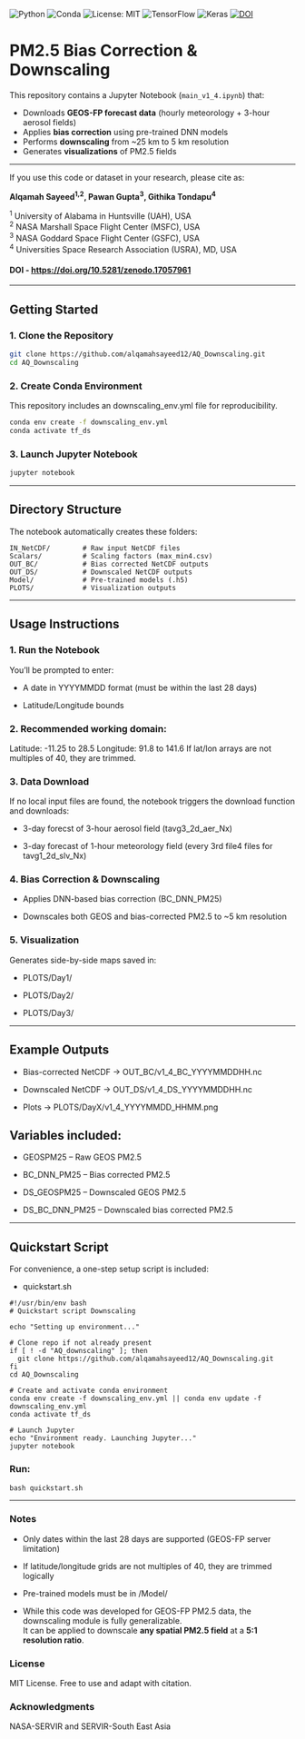 ![Python](https://img.shields.io/badge/python-3.11-blue.svg)
![Conda](https://img.shields.io/badge/conda-environment-green.svg)
![License: MIT](https://img.shields.io/badge/License-MIT-yellow.svg)
![TensorFlow](https://img.shields.io/badge/TensorFlow-2.x-orange.svg)
![Keras](https://img.shields.io/badge/Keras-3.x-red.svg)
[![DOI](https://zenodo.org/badge/1050509195.svg)](https://doi.org/10.5281/zenodo.17057961)

# PM2.5 Bias Correction & Downscaling

This repository contains a Jupyter Notebook (`main_v1_4.ipynb`) that:
- Downloads **GEOS-FP forecast data** (hourly meteorology + 3-hour aerosol fields)
- Applies **bias correction** using pre-trained DNN models
- Performs **downscaling** from ~25 km to 5 km resolution
- Generates **visualizations** of PM2.5 fields

---
If you use this code or dataset in your research, please cite as:  

**Alqamah Sayeed<sup>1,2</sup>, Pawan Gupta<sup>3</sup>, Githika Tondapu<sup>4</sup>**  

<sup>1</sup> University of Alabama in Huntsville (UAH), USA  
<sup>2</sup> NASA Marshall Space Flight Center (MSFC), USA  
<sup>3</sup> NASA Goddard Space Flight Center (GSFC), USA  
<sup>4</sup> Universities Space Research Association (USRA), MD, USA  

#### DOI - https://doi.org/10.5281/zenodo.17057961


---

## Getting Started

### 1. Clone the Repository
```` bash 
git clone https://github.com/alqamahsayeed12/AQ_Downscaling.git
cd AQ_Downscaling
````

### 2. Create Conda Environment

This repository includes an downscaling_env.yml file for reproducibility.

```` bash 
conda env create -f downscaling_env.yml
conda activate tf_ds

````
### 3. Launch Jupyter Notebook
```` bash
jupyter notebook
````
---

## Directory Structure

The notebook automatically creates these folders:
````
IN_NetCDF/        # Raw input NetCDF files
Scalars/          # Scaling factors (max_min4.csv)
OUT_BC/           # Bias corrected NetCDF outputs
OUT_DS/           # Downscaled NetCDF outputs
Model/            # Pre-trained models (.h5)
PLOTS/            # Visualization outputs
````
---

## Usage Instructions

### 1. Run the Notebook
You’ll be prompted to enter:

- A date in YYYYMMDD format (must be within the last 28 days)

- Latitude/Longitude bounds

### 2. Recommended working domain:

Latitude: -11.25 to 28.5
Longitude: 91.8 to 141.6
If lat/lon arrays are not multiples of 40, they are trimmed.

### 3. Data Download
If no local input files are found, the notebook triggers the download function and downloads:

- 3-day forecst of 3-hour aerosol field (tavg3_2d_aer_Nx)

- 3-day forecast of 1-hour meteorology field (every 3rd file4 files for tavg1_2d_slv_Nx)

### 4. Bias Correction & Downscaling

- Applies DNN-based bias correction (BC_DNN_PM25)

- Downscales both GEOS and bias-corrected PM2.5 to ~5 km resolution

### 5. Visualization

Generates side-by-side maps saved in:

  - PLOTS/Day1/

  - PLOTS/Day2/

  - PLOTS/Day3/

---
## Example Outputs

  - Bias-corrected NetCDF → OUT_BC/v1_4_BC_YYYYMMDDHH.nc

  - Downscaled NetCDF → OUT_DS/v1_4_DS_YYYYMMDDHH.nc

  - Plots → PLOTS/DayX/v1_4_YYYYMMDD_HHMM.png

## Variables included:

  - GEOSPM25 – Raw GEOS PM2.5

  - BC_DNN_PM25 – Bias corrected PM2.5

  - DS_GEOSPM25 – Downscaled GEOS PM2.5

  - DS_BC_DNN_PM25 – Downscaled bias corrected PM2.5


---
## Quickstart Script

For convenience, a one-step setup script is included:
  - quickstart.sh

```
#!/usr/bin/env bash
# Quickstart script Downscaling

echo "Setting up environment..."

# Clone repo if not already present
if [ ! -d "AQ_downscaling" ]; then
  git clone https://github.com/alqamahsayeed12/AQ_Downscaling.git
fi
cd AQ_Downscaling

# Create and activate conda environment
conda env create -f downscaling_env.yml || conda env update -f downscaling_env.yml
conda activate tf_ds

# Launch Jupyter
echo "Environment ready. Launching Jupyter..."
jupyter notebook

```

### Run:

```
bash quickstart.sh
```
---
### Notes

- Only dates within the last 28 days are supported (GEOS-FP server limitation)

- If latitude/longitude grids are not multiples of 40, they are trimmed logically

- Pre-trained models must be in /Model/
- While this code was developed for GEOS-FP PM2.5 data, the downscaling module is fully generalizable.  
It can be applied to downscale **any spatial PM2.5 field** at a **5:1 resolution ratio**.

### License

MIT License. Free to use and adapt with citation.

### Acknowledgments

NASA-SERVIR and SERVIR-South East Asia



